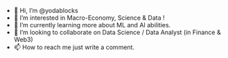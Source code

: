 - 👋 Hi, I’m @yodablocks
- 👀 I’m interested in Macro-Economy, Science & Data !
- 🌱 I’m currently learning more about ML and AI abilities. 
- 💞️ I’m looking to collaborate on Data Science / Data Analyst (in Finance & Web3)
- 📫 How to reach me just write a comment.

<!---
yodablocks/yodablocks is a ✨ special ✨ repository because its `README.md` (this file) appears on your GitHub profile.
You can click the Preview link to take a look at your changes.
--->

